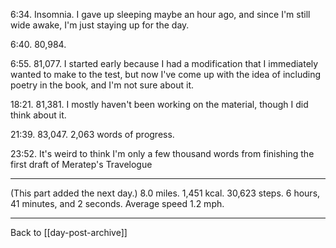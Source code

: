 6:34.  Insomnia.  I gave up sleeping maybe an hour ago, and since I'm still wide awake, I'm just staying up for the day.

6:40.  80,984.

6:55.  81,077.  I started early because I had a modification that I immediately wanted to make to the test, but now I've come up with the idea of including poetry in the book, and I'm not sure about it.

18:21.  81,381.  I mostly haven't been working on the material, though I did think about it.

21:39.  83,047.  2,063 words of progress.

23:52.  It's weird to think I'm only a few thousand words from finishing the first draft of Meratep's Travelogue

---
(This part added the next day.)  8.0 miles.  1,451 kcal.  30,623 steps.  6 hours, 41 minutes, and 2 seconds.  Average speed 1.2 mph.

---
Back to [[day-post-archive]]